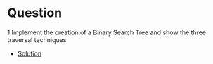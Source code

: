 # Question

1 Implement the creation of a Binary Search Tree and show the three traversal techniques
- [Solution](BinaryTree.java)
